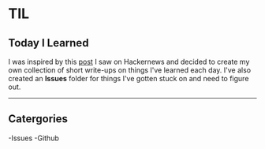 # TIL
## Today I Learned

I was inspired by this [post](https://github.com/jbranchaud/til/blob/master/README.md) I saw on Hackernews and decided to create my own collection of short write-ups on things I've learned each day. I've also created an **Issues** folder for things I've gotten stuck on and need to figure out.

***
## Catergories
-Issues
-Github

